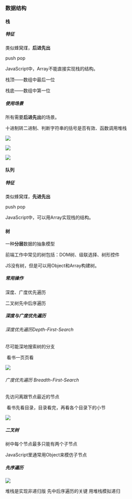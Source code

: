 ### 数据结构

#### 栈

##### 特征

类似蜂窝煤，**后进先出**

push pop

JavaScript中，Array不能直接实现栈的结构。



栈顶——数组中最后一位

栈底——数组中第一位

##### 使用场景

所有需要**后进先出**的场景。

十进制转二进制、判断字符串的括号是否有效、函数调用堆栈

![](C:\Users\刘颖\Documents\tips截图\数据结构\【栈】——十进制转二进制.png)

![](C:\Users\刘颖\Documents\tips截图\数据结构\【栈】——有效的括号.png)

![](C:\Users\刘颖\Documents\tips截图\数据结构\【栈】——函数调用堆栈.png)



#### 队列  

##### 特征

类似蜂窝煤，**先进先出**

push pop

JavaScript中，可以用Array实现栈的结构。



### 

#### 树

一种**分层**数据的抽象模型

前端工作中常见的树包括：DOM树、级联选择、树形控件

JS没有树，但是可以用Object和Array构建树。

##### 常用操作

深度、广度优先遍历

二叉树先中后序遍历

##### 深度与广度优先遍历

###### 深度优先遍历Depth-First-Search

尽可能深地搜索树的分支

​	看书一页页看

![](C:\Users\刘颖\Documents\tips截图\数据结构\【树】——深度优先遍历.png)







###### 广度优先遍历 Breadth-First-Search

先访问离跟节点最近的节点

​	看书先看目录，目录看完，再看各个目录下的小节

![](C:\Users\刘颖\Documents\tips截图\数据结构\【树】——广度优先遍历.png)

##### 二叉树

树中每个节点最多只能有两个子节点

JavaScript里通常用Object来模仿子节点

##### 先序遍历

![](C:\Users\刘颖\Documents\tips截图\数据结构\【树】——二叉树先序遍历.png)





堆栈是实现非递归版 先中后序遍历的关键 用堆栈模拟递归

